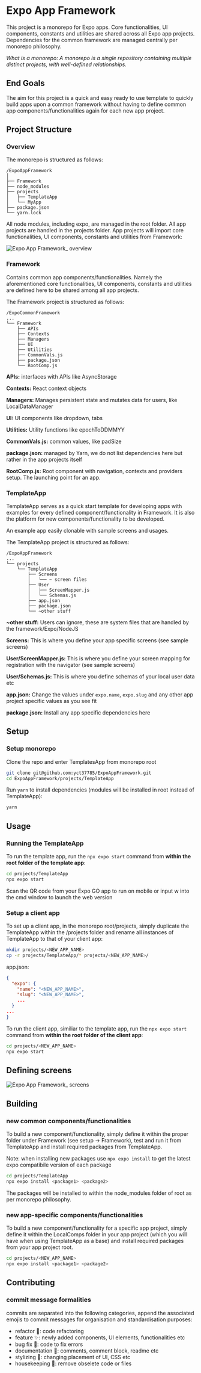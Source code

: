 # Expo App Framework
This project is a monorepo for Expo apps. Core functionalities, UI components, constants and utilities are shared across all Expo app projects. Dependencies for the common framework are managed centrally per monorepo philosophy.

*What is a monorepo: A monorepo is a single repository containing multiple distinct projects, with well-defined relationships.*

## End Goals
The aim for this project is a quick and easy ready to use template to quickly build apps upon a common framework without having to define common app components/functionalities again for each new app project.

## Project Structure
### Overview
The monorepo is structured as follows:
```
/ExpoAppFramework
│
├── Framework
├── node_modules
├── projects
│	├── TemplateApp
│	└── MyApp
├── package.json
└── yarn.lock
```

All node modules, including expo, are managed in the root folder. All app projects are handled in the projects folder. App projects will import core functionalities, UI components, constants and utilities from Framework:

![Expo App Framework_ overview](https://github.com/yct37785/ExpoAppFramework/assets/8434189/abc3e4f2-9544-4154-b144-9c5aea95e4d3)

### Framework
Contains common app components/functionalities. Namely the aforementioned core functionalities, UI components, constants and utilities are defined here to be shared among all app projects.

The Framework project is structured as follows:
```
/ExpoCommonFramework
...
└── Framework
	├── APIs
	├── Contexts
	├── Managers
	├── UI
	├── Utilities
	├── CommonVals.js
	├── package.json
	└── RootComp.js
```

**APIs:** interfaces with APIs like AsyncStorage

**Contexts:** React context objects

**Managers:** Manages persistent state and mutates data for users, like LocalDataManager

**UI:** UI components like dropdown, tabs

**Utilities:** Utility functions like epochToDDMMYY

**CommonVals.js:** common values, like padSize

**package.json:** managed by Yarn, we do not list dependencies here but rather in the app projects itself

**RootComp.js:** Root component with navigation, contexts and providers setup. The launching point for an app.

### TemplateApp
TemplateApp serves as a quick start template for developing apps with examples for every defined component/functionality in Framework. It is also the platform for new components/functionality to be developed.

An example app easily clonable with sample screens and usages.

The TemplateApp project is structured as follows:
```
/ExpoAppFramework
...
└── projects
	└── TemplateApp
		├── Screens
		│	└── ~ screen files
		├── User
		│	├── ScreenMapper.js
		│	└── Schemas.js
		├── app.json
		├── package.json
		└── ~other stuff
```

**~other stuff:** Users can ignore, these are system files that are handled by the framework/Expo/NodeJS

**Screens:** This is where you define your app specific screens (see sample screens)

**User/ScreenMapper.js:** This is where you define your screen mapping for registration with the navigator (see sample screens)

**User/Schemas.js:** This is where you define schemas of your local user data etc

**app.json:** Change the values under `expo.name`, `expo.slug` and any other app project specific values as you see fit

**package.json:** Install any app specific dependencies here

## Setup
### Setup monorepo
Clone the repo and enter TemplatesApp from monorepo root

````bash
git clone git@github.com:yct37785/ExpoAppFramework.git
cd ExpoAppFramework/projects/TemplateApp
````

Run `yarn` to install dependencies (modules will be installed in root instead of TemplateApp):

````bash
yarn
````

## Usage
### Running the TemplateApp
To run the template app, run the `npx expo start` command from **within the root folder of the template app**:

````bash
cd projects/TemplateApp
npx expo start
````

Scan the QR code from your Expo GO app to run on mobile or input w into the cmd window to launch the web version

### Setup a client app
To set up a client app, in the monorepo root/projects, simply duplicate the TemplateApp within the /projects folder and rename all instances of TemplateApp to that of your client app:

````bash
mkdir projects/<NEW_APP_NAME>
cp -r projects/TemplateApp/* projects/<NEW_APP_NAME>/
````

app.json:
````json
{
  "expo": {
    "name": "<NEW_APP_NAME>",
    "slug": "<NEW_APP_NAME>",
    ...
  }
...
}
````

To run the client app, similiar to the template app, run the `npx expo start` command from **within the root folder of the client app**:

````bash
cd projects/<NEW_APP_NAME>
npx expo start
````

## Defining screens

![Expo App Framework_ screens](https://github.com/yct37785/ExpoAppFramework/assets/8434189/66c677d4-955b-47cb-9c5e-366f3c097630)

## Building
### new common components/functionalities
To build a new component/functionality, simply define it within the proper folder under Framework (see setup -> Framework), test and run it from TemplateApp and install required packages from TemplateApp.

Note: when installing new packages use `npx expo install` to get the latest expo compatibile version of each package

````bash
cd projects/TemplateApp
npx expo install <package1> <package2>
````

The packages will be installed to within the node_modules folder of root as per monorepo philosophy.
### new app-specific components/functionalities
To build a new component/functionality for a specific app project, simply define it within the LocalComps folder in your app project (which you will have when using TemplateApp as a base) and install required packages from your app project root.

````bash
cd projects/<NEW_APP_NAME>
npx expo install <package1> <package2>
````

## Contributing
### commit message formalities
commits are separated into the following categories, append the associated emojis to commit messages for organisation and standardisation purposes:
- refactor 🔄: code refactoring
- feature ✨: newly added components, UI elements, functionalities etc
- bug fix 🐛: code to fix errors
- documentation 📝: comments, comment block, readme etc
- stylizing 💄: changing placement of UI, CSS etc
- housekeeping 🧹: remove obselete code or files
